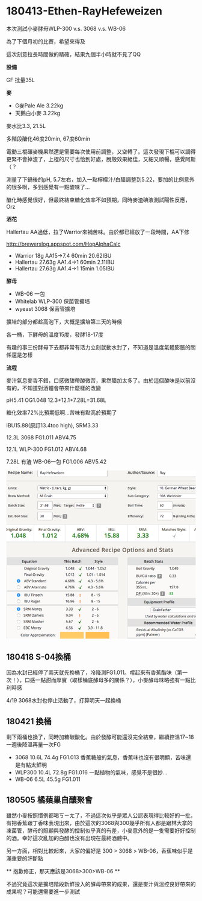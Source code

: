 # 180413-Ethen-RayHefeweizen

本次測試小麥酵母WLP-300 v.s. 3068 v.s. WB-06

為了下個月初的比賽，希望來得及

這次刻意拉長時間做的精確，結果九個半小時就不見了QQ

**設備**

GF 批量35L

**麥**

* G麥Pale Ale 3.22kg
* 天鵝白小麥 3.22kg

麥水比3.3, 21.5L

多階段醣化46度20min, 67度60min

電動三棍碾麥機果然還是需要每次使用前調整，又空轉了。這次發現下棍可以調得更緊不會掉渣了，上棍的尺寸也恰到好處，脫殼效果絕佳，又細又順暢，感覺阿斯（？

測量了下鍋後的pH, 5.7左右，加入一點檸檬汁/白醋調整到5.22，要加的比例意外的很多啊，多到感覺有一點酸味了...

醣化時感覺很好，但最終結束糖化效率不如預期，同時麥渣碘液測試陽性反應，Orz

**酒花**

Hallertau AA過低，拉了Warrior來補苦味。由於都已經放了一段時間，AA下修

http://brewerslog.appspot.com/HopAlphaCalc

* Warrior 18g AA15->7.4 60min 20.62IBU
* Hallertau 27.63g AA1.4->1 60min 2.11IBU
* Hallertau 27.63g AA1.4->1 15min 1.05IBU

**酵母**

* WB-06 一包
* Whitelab WLP-300 保菌管擴培
* wyeast 3068 保菌管擴培

擴培的部分都趁高泡下，大概是擴培第三天的時候

各一桶，下酵母的溫度15度，發酵18-17度

有趣的事三份酵母下去都非常有活力立刻就動水封了，不知道是溫度氣體膨脹的關係還是怎樣

**流程**

麥汁氣息麥香不錯，口感微甜帶酸微苦，果然醋加太多了。由於這個酸味是以前沒有的，不知道對酒體會帶來什麼樣的改變

pH5.41 OG1.048 12.3+12.1+7.28L=31.68L 

糖化效率72%比預期低啊...苦味有點高於預期了

IBU15.88(原訂13.4too high), SRM3.33

12.3L 3068 FG1.011 ABV4.75

12.1L WLP-300 FG1.012 ABV4.68

7.28L 有渣 WB-06一包 FG1.006 ABV5.42

![](../img/test104.png)

## 180418 S-04換桶

因為水封已經停了兩天就先換桶了，冷降測FG1.011。嚐起來有香蕉酯味（第一次！），口感一點甜而厚實（取樣桶底酵母多的關係？），小麥酵母味略強有一點比利時感

4/19 3068水封也停止活動了，打算明天一起換桶

## 180421 換桶

剩下兩桶也換了，同時加糖碳酸化。由於發酵可能還沒完全結束，繼續控溫17~18一週後降溫再量一次FG

* 3068 10.6L 74.4g FG1.013 香蕉糖般的氣息，香蕉味也沒有很明顯，苦味還是有點太鮮明
* WLP300 10.4L 72.8g FG1.016 一點植物的氣味，感覺不是很妙...
* WB-06 6.5L 45.5g FG1.011

## 180505 橘蘋巢自釀聚會

雖然小麥按照慣例都喝ㄎㄧㄤ了，不過這次似乎是眾人公認表現得比較好的一批，有把香蕉跟丁香味表現出來，由於這次的3068與300幾乎所有人都是跟林大拿的凍菌管，酵母的照顧與發酵的控制似乎真的有差，小麥意外的是一隻需要好好控制的酒。幸好這次亂加的白醋也沒有出現在最終酒體中。

另一方面，相對比較起來，大家的偏好是 300 > 3068 > WB-06，香蕉味似乎是滿重要的評斷點

** 抱歉修正，那天應該是3068>300>WB-06 **

不過究竟這次是擴培階段新鮮投入的酵母帶來的成果，還是麥汁與溫控良好帶來的成果呢？可能還需要進一步測試